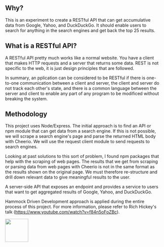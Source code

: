 ## Why?

This is an experiment to create a RESTful API that can get accumulative data from
Google, Yahoo, and DuckDuckGo. It should enable users to search for anything in the search engines and get back the top 25 results.

## What is a RESTful API?

A RESTful API pretty much works like a normal website. You have a client that makes HTTP requests and a server that returns some data. REST is not specific to the web, it is just design principles that are followed.

In summary, an pplication can be considered to be RESTful if there is one-to-one communication between a client and server, the client and server do not track each other's state, and there is a common language between the server and client to enable any part of any program to be modificed without breaking the system.

## Methodology

This project uses Node/Express. The initial approach is to find an API or npm module that can get data from a search engine. If this is not possible, we will scrape a search engine's page and parse the returned HTML body with Cheerio. We will use the request client module to send requests to search engines.

Looking at past solutions to this sort of problem, I found npm packages that help with the scraping of web pages. The results that we get from scraping or parsing data from web pages with Cheerio is not in the same format as the results shown on the original page. We must therefore re-structure and drill down relevant data to give meaningful results to the user.

A server-side API that exposes an endpoint and provides a service to users that want to get aggregated results of Google, Yahoo, and DuckDuckGo.

Hammock Driven Development approach is applied during the entire process of this project. For more information, please refer to Rich Hickey's talk (https://www.youtube.com/watch?v=f84n5oFoZBc).

<a href='http://www.recurse.com' title='Made with love at the Recurse Center'><img src='https://cloud.githubusercontent.com/assets/2883345/11322975/9e575dce-910b-11e5-9f47-1fb1b530a4bd.png' height='75px'/></a>
